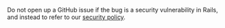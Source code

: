 Do not open up a GitHub issue if the bug is a security vulnerability in Rails, and instead to refer to our [security policy](./SECURITY.md).
